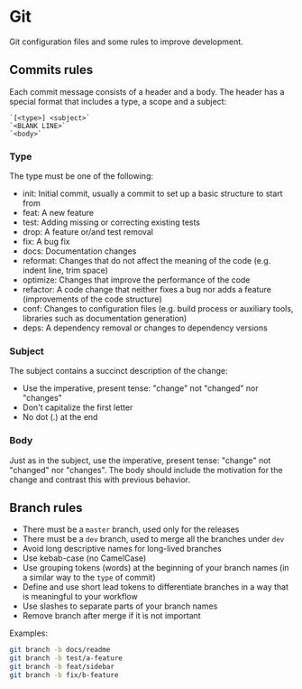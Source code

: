 # Git

Git configuration files and some rules to improve development.

## Commits rules

Each commit message consists of a header and a body. The header has a special format that includes a type, a scope and a subject:

    `[<type>] <subject>`
    `<BLANK LINE>`
    `<body>`

### Type

The type must be one of the following:

- init: Initial commit, usually a commit to set up a basic structure to start from
- feat: A new feature
- test: Adding missing or correcting existing tests
- drop: A feature or/and test removal
- fix: A bug fix
- docs: Documentation changes
- reformat: Changes that do not affect the meaning of the code (e.g. indent line, trim space)
- optimize: Changes that improve the performance of the code
- refactor: A code change that neither fixes a bug nor adds a feature (improvements of the code structure)
- conf: Changes to configuration files (e.g. build process or auxiliary tools, libraries such as documentation generation)
- deps: A dependency removal or changes to dependency versions

### Subject

The subject contains a succinct description of the change:

- Use the imperative, present tense: "change" not "changed" nor "changes"
- Don't capitalize the first letter
- No dot (.) at the end

### Body

Just as in the subject, use the imperative, present tense: "change" not "changed" nor "changes". The body should include the motivation for the change and contrast this with previous behavior.

## Branch rules

- There must be a `master` branch, used only for the releases
- There must be a `dev` branch, used to merge all the branches under `dev`
- Avoid long descriptive names for long-lived branches
- Use kebab-case (no CamelCase)
- Use grouping tokens (words) at the beginning of your branch names (in a similar way to the `type` of commit)
- Define and use short lead tokens to differentiate branches in a way that is meaningful to your workflow
- Use slashes to separate parts of your branch names
- Remove branch after merge if it is not important

Examples:

```bash
git branch -b docs/readme
git branch -b test/a-feature
git branch -b feat/sidebar
git branch -b fix/b-feature
```
